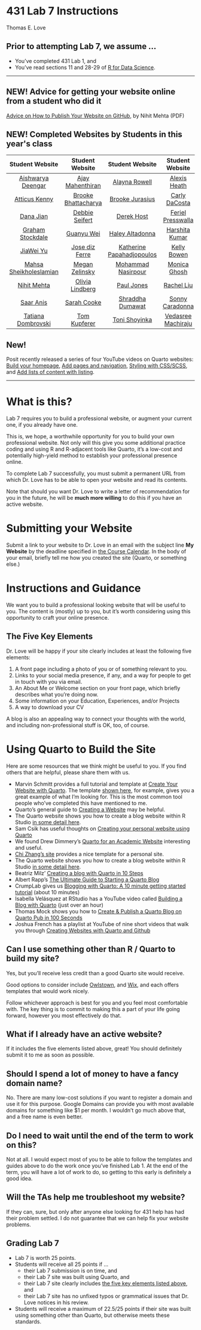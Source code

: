 # 431 Lab 7 Instructions
Thomas E. Love

## Prior to attempting Lab 7, we assume …

- You’ve completed 431 Lab 1, and
- You’ve read sections 11 and 28-29 of [R for Data Science](https://r4ds.hadley.nz/).

----

## NEW! Advice for getting your website online from a student who did it

[Advice on How to Publish Your Website on GitHub](https://github.com/THOMASELOVE/431-labs-2024/blob/main/lab7/lab7_publishing_advice_for_github.pdf), by Nihit Mehta (PDF)

## NEW! Completed Websites by Students in this year's class

Student Website | Student Website | Student Website | Student Website | Student Website | Student Website 
:--------------------------: | :--------------------------: | :--------------------------: | :--------------------------: | :--------------------------: | :--------------------------:
[Aishwarya Deengar](https://aishwaryad1.github.io/Personal-Website/) | [Ajay Mahenthiran](https://ajaymahenth.github.io/AjayFinalWebsite/) | [Alayna Rowell](https://rowellalayna.github.io/) | [Alexis Heath](https://aeheath.github.io/aeheath/) | [Anika Krishna](https://anikakrishna.github.io/) | [Arya Patel](https://axp1031.github.io/)
[Atticus Kenny](https://atticus-kenny.github.io/atticuskenny/) | [Brooke Bhattacharya](https://bxb576.github.io/bxb576/) | [Brooke Jurasius](https://bvjurasius.github.io/brookejurasius/) | [Carly DaCosta](https://dacostacarly.github.io/carlydacosta.github.io/) | [Cassandra Lopez](https://www.lopezcassandra.com/) | [Dali Nemecio](https://dalinemecio.github.io/dalinemecio/)
[Dana Jian](https://dzjian1.github.io/) | [Debbie Seifert](https://deborahseifert.github.io/) | [Derek Host](https://dthost65.github.io/Derek_Host/) | [Feriel Presswalla](https://ferielp.github.io/) | *gabrielle davis* | [Gina Lin](https://ginaalin.github.io/ginalin/)
[Graham Stockdale](https://ballardmallard.github.io/website/) | [Guanyu Wei](https://weiguanyuslp.github.io/) | [Haley Altadonna](https://haleyaltadonna.github.io/haleyaltadonna/) | [Harshita Kumar](https://hkumar2907.github.io/hkwebsite/) | [Isaac Zeng](https://www.isaaczz.com/) |  [Jeff Lambe](https://jefflambe.quarto.pub/jeff-lambe/)
[JiaWei Yu](https://jiyu3048.github.io/jiyu3048/) | [Jose diz Ferre](https://joseluisdizferre.github.io/md/) | [Katherine Papahadjopoulos](https://katherinep1214.github.io/about-me/) | [Kelly Bowen](https://kelly-bowen.github.io/kelly-bowen/) | *leia george* | [Madaline Witort](https://madalinew.github.io/lab7/)
[Mahsa Sheikholeslamian](https://mahsa-sheikh.github.io/Mahsa-Sheikh/) | [Megan Zelinsky](https://zelinsm.github.io/meganzelinsky/) | [Mohammad Nasirpour](https://mhn1124.github.io/) | [Monica Ghosh](https://monicaghosh.github.io/) | *morgan mcloughlin* | [Nick Nazak](https://nnazak.github.io/431-website/)
[Nihit Mehta](https://nmehta08.github.io/nmehta08/) | [Olivia Lindberg](https://olivialindberg.github.io/olivialindberg/) | [Paul Jones](https://paul-the-wall.github.io/Pjones/) | [Rachel Liu](https://rachel-xyl-yeh.github.io/rachelxyliuyeh/) | [Rebecca Stinson](https://beccastinson.github.io/) | [Reilly Burhanna](https://reillyburh.github.io/rburhanna/)
[Saar Anis](https://saaranismd.github.io/) | [Sarah Cooke](https://sic20.github.io/sic20/) | [Shraddha Dumawat](https://shraddha-dumawat.github.io/Shraddhaa-web/) | [Sonny Caradonna](https://scaradonna.github.io/scaradonna/) | [Spancer Zhou](https://ran-997.github.io/Lab7_Spancer/) | [Tatchaporn Ongphichetmetha](https://tatchaporn.github.io/tatchaporn/)
[Tatiana Dombrovski](https://tdomb.github.io/) | [Tom Kupferer](https://twkcco313.github.io/431-Website/) | [Toni Shoyinka](https://tonishoyinka.quarto.pub/toni-shoyinka/) | [Vedasree Machiraju](https://vmachira.github.io/) | [Weiyun Liang](https://weiyun.me/) | *zuhair khan*

## New! 

Posit recently released a series of four YouTube videos on Quarto websites: [Build your homepage](https://www.youtube.com/watch?v=l7r24gTEkEY), [Add pages and navigation](https://www.youtube.com/watch?v=k65E-8PXZmA), [Styling with CSS/SCSS](https://www.youtube.com/watch?v=pAN2Hiq0XGs), and [Add lists of content with listing](https://www.youtube.com/watch?v=bv_Cw-3HI1Y&list=PL9HYL-VRX0oTCvag75m8yDjFoJvE-gMxp&index=4).

----

# What is this?

Lab 7 requires you to build a professional website, or augment your
current one, if you already have one.

This is, we hope, a worthwhile opportunity for you to build your own
professional website. Not only will this give you some additional
practice coding and using R and R-adjacent tools like Quarto, it’s a
low-cost and potentially high-yield method to establish your
professional presence online.

To complete Lab 7 successfully, you must submit a permanent URL from
which Dr. Love has to be able to open your website and read its
contents.

Note that should you want Dr. Love to write a letter of recommendation
for you in the future, he will be **much more willing** to do this if
you have an active website.

# Submitting your Website

Submit a link to your website to Dr. Love in an email with the subject
line **My Website** by the deadline specified in [the Course
Calendar](https://thomaselove.github.io/431-2024/calendar.html). In the
body of your email, briefly tell me how you created the site (Quarto, or
something else.)

# Instructions and Guidance

We want you to build a professional looking website that will be useful
to you. The content is (mostly) up to you, but it’s worth considering
using this opportunity to craft your online presence.

## The Five Key Elements

Dr. Love will be happy if your site clearly includes at least the
following five elements:

1.  A front page including a photo of you or of something relevant to
    you.
2.  Links to your social media presence, if any, and a way for people to
    get in touch with you via email.
3.  An About Me or Welcome section on your front page, which briefly
    describes what you’re doing now.
4.  Some information on your Education, Experiences, and/or Projects
5.  A way to download your CV

A blog is also an appealing way to connect your thoughts with the world,
and including non-professional stuff is OK, too, of course.

# Using Quarto to Build the Site

Here are some resources that we think might be useful to you. If you
find others that are helpful, please share them with us.

- Marvin Schmitt provides a full tutorial and template at [Create Your
  Website with
  Quarto](https://www.marvinschmitt.com/blog/website-tutorial-quarto/).
  The template [shown
  here](https://marvinschmitt.github.io/quarto-website-template/), for
  example, gives you a great example of what I’m looking for. This is
  the most common tool people who’ve completed this have mentioned to
  me.
- Quarto’s general guide to [Creating a
  Website](https://quarto.org/docs/websites/) may be helpful.
- The Quarto website shows you how to create a blog website within R
  Studio [in some detail
  here](https://quarto.org/docs/websites/website-blog.html).
- Sam Csik has useful thoughts on [Creating your personal website using
  Quarto](https://ucsb-meds.github.io/creating-quarto-websites/)
- We found Drew Dimmery’s [Quarto for an Academic
  Website](https://ddimmery.com/posts/quarto-website/) interesting and
  useful.
- [Chi Zhang’s
  site](https://andreaczhang.github.io/qtwAcademic/articles/template_personal.html)
  provides a nice template for a personal site.
- The Quarto website shows you how to create a blog website within R
  Studio [in some detail
  here](https://quarto.org/docs/websites/website-blog.html).
- Beatriz Milz’ [Creating a blog with Quarto in 10
  Steps](https://beamilz.com/posts/2022-06-05-creating-a-blog-with-quarto/en/)
- Albert Rapp’s [The Ultimate Guide to Starting a Quarto
  Blog](https://albert-rapp.de/posts/13_quarto_blog_writing_guide/13_quarto_blog_writing_guide.html)
- CrumpLab gives us [Blogging with Quarto: A 10 minute getting started
  tutorial](https://www.youtube.com/watch?v=YoKjBcuUP0s) (about 10
  minutes)
- Isabella Velásquez at RStudio has a YouTube video called [Building a
  Blog with Quarto](https://www.youtube.com/watch?v=CVcvXfRyfE0) (just
  over an hour)
- Thomas Mock shows you how to [Create & Publish a Quarto Blog on Quarto
  Pub in 100 Seconds](https://www.youtube.com/watch?v=t8qtcDyCRFA)
- Joshua French has a playlist at YouTube of nine short videos that walk
  you through [Creating Websites with Quarto and
  Github](https://www.youtube.com/playlist?list=PLkrJrLs7xfbXcEKhTCKRSr2VXH4yiBeXo)

## Can I use something other than R / Quarto to build my site?

Yes, but you’ll receive less credit than a good Quarto site would
receive.

Good options to consider include [Owlstown](https://www.owlstown.com/),
and [Wix](https://www.wix.com/), and each offers templates that would
work nicely.

Follow whichever approach is best for you and you feel most comfortable
with. The key thing is to commit to making this a part of your life
going forward, however you most effectively do that.

## What if I already have an active website?

If it includes the five elements listed above, great! You should
definitely submit it to me as soon as possible.

## Should I spend a lot of money to have a fancy domain name?

No. There are many low-cost solutions if you want to register a domain
and use it for this purpose. Google Domains can provide you with most
available domains for something like \$1 per month. I wouldn’t go much
above that, and a free name is even better.

## Do I need to wait until the end of the term to work on this?

Not at all. I would expect most of you to be able to follow the
templates and guides above to do the work once you’ve finished Lab 1. At
the end of the term, you will have a lot of work to do, so getting to
this early is definitely a good idea.

## Will the TAs help me troubleshoot my website?

If they can, sure, but only after anyone else looking for 431 help has
had their problem settled. I do not guarantee that we can help fix your
website problems.

## Grading Lab 7

- Lab 7 is worth 25 points.
- Students will receive all 25 points if ...
    - their Lab 7 submission is on time, and
    - their Lab 7 site was built using Quarto, and
    - their Lab 7 site clearly includes [the five key elements listed above](#the-five-key-elements), and
    - their Lab 7 site has no unfixed typos or grammatical issues that Dr. Love notices in his review.
- Students will receive a maximum of 22.5/25 points if their site was built using something other than Quarto, but otherwise meets these standards.


